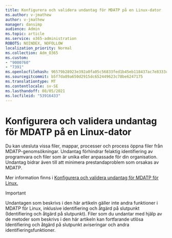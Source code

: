 ```yaml
---
title: Konfigurera och validera undantag för MDATP på en Linux-dator
ms.author: v-jmathew
author: v-jmathew
manager: dansimp
audience: Admin
ms.topic: article
ms.service: o365-administration
ROBOTS: NOINDEX, NOFOLLOW
localization_priority: Normal
ms.collection: Adm_O365
ms.custom:
- "9000760"
- "7391"
ms.openlocfilehash: 96579b28923e392a0fa05c56833fed1b45eb118437ac7e8333c610ed69126f8e
ms.sourcegitcommit: b5f7da89a650d2915dc652449623c78be6247175
ms.translationtype: MT
ms.contentlocale: sv-SE
ms.lasthandoff: 08/05/2021
ms.locfileid: "53916433"
---
```

# <a name="configure-and-validate-exclusions-for-mdatp-on-a-linux-machine"></a>Konfigurera och validera undantag för MDATP på en Linux-dator

Du kan utesluta vissa filer, mappar, processer och process öppna filer från MDATP-genomsökningar. Undantag förhindrar felaktig identifiering av programvara och filer som är unika eller anpassade för din organisation. Undantag bidrar även till att minimera prestandaproblem som orsakas av MDATP.

Mer information finns i [Konfigurera och validera undantag för MDATP för Linux.](https://go.microsoft.com/fwlink/?linkid=2144517)

> [!IMPORTANT]
> Undantagen som beskrivs i den här artikeln gäller inte andra funktioner i MDATP för Linux, inklusive identifiering och åtgärd på slutpunkt (Identifiering och åtgärd på slutpunkt). Filer som du undantar med hjälp av de metoder som beskrivs i den här artikeln kan fortfarande utlösa Identifiering och åtgärd på slutpunkt aviseringar och andra identifieringsfunktioner.
